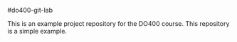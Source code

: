 #do400-git-lab

This is an example project repository for the DO400 course.
This repository is a simple example.
